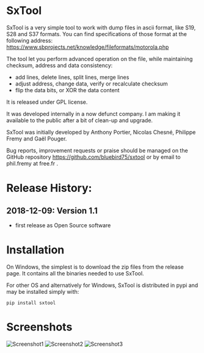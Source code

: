 SxTool 
======

SxTool is a very simple tool to work with dump files in ascii
format, like S19, S28 and S37 formats.
You can find specifications of those format at the following address:
https://www.sbprojects.net/knowledge/fileformats/motorola.php

The tool let you perform advanced operation on the file, while 
maintaining checksum, address and data consistency:

- add lines, delete lines, split lines, merge lines
- adjust address, change data, verify or recalculate checksum
- flip the data bits, or XOR the data  content

It is released under GPL license.

It was developed internally in a now defunct company. I am
making it available to the public after a bit of clean-up and upgrade.

SxTool was initially developed by Anthony Portier, Nicolas Chesné,
Philippe Fremy and Gaël Pouger.

Bug reports, improvement requests or praise should be managed on the
GitHub repository https://github.com/bluebird75/sxtool or by email 
to phil.fremy at free.fr .

Release History:
================

2018-12-09: Version 1.1
-----------------------
- first release as Open Source software


Installation
============
On Windows, the simplest is to download the zip files from the release page. It
contains all the binaries needed to use SxTool.

For other OS and alternatively for Windows, SxTool is distributed in pypi and
may be installed simply with:

    pip install sxtool

Screenshots
===========
![Screenshot1](screenshots/sxtool-screenshot1.png)
![Screenshot2](screenshots/sxtool-screenshot2.png)
![Screenshot3](screenshots/sxtool-screenshot3.png)

